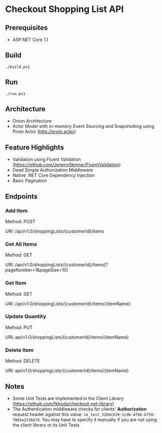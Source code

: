 # Checkout Shopping List API


## Prerequisites

- ASP.NET Core 1.1

## Build

```
./build.ps1
```

## Run

```
./run.ps1
```

## Architecture
- Onion Architecture
- Actor Model with in-memory Event Sourcing and Snapshotting using Proto Actor (<http://proto.actor>)

## Feature Highlights
- Validation using Fluent Validation (<https://github.com/JeremySkinner/FluentValidation>)
- Dead Simple Authorization Middleware
- Native .NET Core Dependency Injection
- Basic Pagination

## Endpoints

### Add Item

Method: POST

URI: /api/v1.0/shoppingLists/{customerId}/items

### Get All Items

Method: GET

URI: /api/v1.0/shoppingLists/{customerId}/items[?pageNumber=1&pageSize=10]

### Get Item

Method: GET

URI: /api/v1.0/shoppingLists/{customerId}/items/{itemName}

### Update Quantity

Method: PUT

URI: api/v1.0/shoppingLists/{customerId}/items/{itemName}

### Delete Item

Method: DELETE

URI: api/v1.0/shoppingLists/{customerId}/items/{itemName}


## Notes

- Some Unit Tests are implemented in the Client Library (<https://github.com/fkhoda/checkout-net-library>)
- The Authentication middleware checks for clients' **Authorization** request header against this value: `sk_test_32b9cb39-1cd6-4f86-b750-7069a133667d`. You may have to specify it manually if you are not using the client library or its Unit Tests.